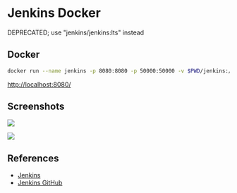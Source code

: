 # Jenkins Docker

DEPRECATED; use "jenkins/jenkins:lts" instead

## Docker
```sh
docker run --name jenkins -p 8080:8080 -p 50000:50000 -v $PWD/jenkins:/var/jenkins_home jenkins
```
[http://localhost:8080/](http://localhost:8080/)

## Screenshots
![](https://www.jenkins.io/doc/book/resources/node/credentials-1.png)

![](https://www.jenkins.io/doc/book/resources/jmeter/jmeter-13.png)

## References
- [Jenkins](https://www.jenkins.io/)
- [Jenkins GitHub](https://github.com/jenkinsci/jenkins)
